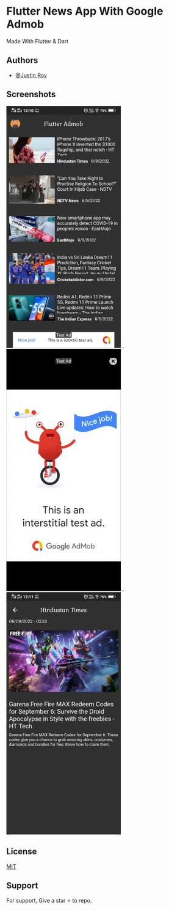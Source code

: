 
# Flutter News App With Google Admob

Made With Flutter & Dart


## Authors

- [@Justin Roy](https://www.linkedin.com/in/justin-roy-4817551ba/)


## Screenshots
<img width="300" src="https://github.com/Justin-roy/flutter_google_admob/blob/main/ss/1.jpg">  .
<img width="300" src="https://github.com/Justin-roy/flutter_google_admob/blob/main/ss/2.jpg">  .
<img width="300" src="https://github.com/Justin-roy/flutter_google_admob/blob/main/ss/3.jpg">  




## License

[MIT](https://choosealicense.com/licenses/mit/)


## Support

For support, Give a star ⭐ to repo.

